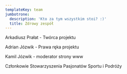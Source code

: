 ```yaml
---
templateKey: team
jumbotrone:
  description: 'Kto za tym wszystkim stoi? :)'
  title: Zdrowy zespół
---
```

Arkadiusz Prałat - Twórca projektu

Adrian Józwik - Prawa ręka projektu

Kamil Józwik - moderator strony www

Członkowie Stowarzyszenia Pasjonatów Sportu i Podróży
